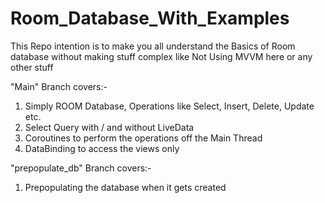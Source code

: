 # Room_Database_With_Examples

This Repo intention is to make you all understand the Basics of Room database without making stuff complex like Not Using MVVM here or any other stuff

"Main" Branch covers:-

1. Simply ROOM Database, Operations like Select, Insert, Delete, Update etc.
2. Select Query with / and without LiveData
3. Coroutines to perform the operations off the Main Thread
4. DataBinding to access the views only

"prepopulate_db" Branch covers:-

1. Prepopulating the database when it gets created
